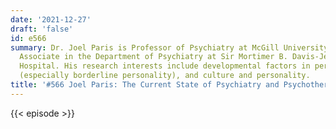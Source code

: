 ```yaml
---
date: '2021-12-27'
draft: 'false'
id: e566
summary: Dr. Joel Paris is Professor of Psychiatry at McGill University, and Research
  Associate in the Department of Psychiatry at Sir Mortimer B. Davis-Jewish General
  Hospital. His research interests include developmental factors in personality disorders
  (especially borderline personality), and culture and personality.
title: '#566 Joel Paris: The Current State of Psychiatry and Psychotherapy'
---
```

{{< episode >}}
